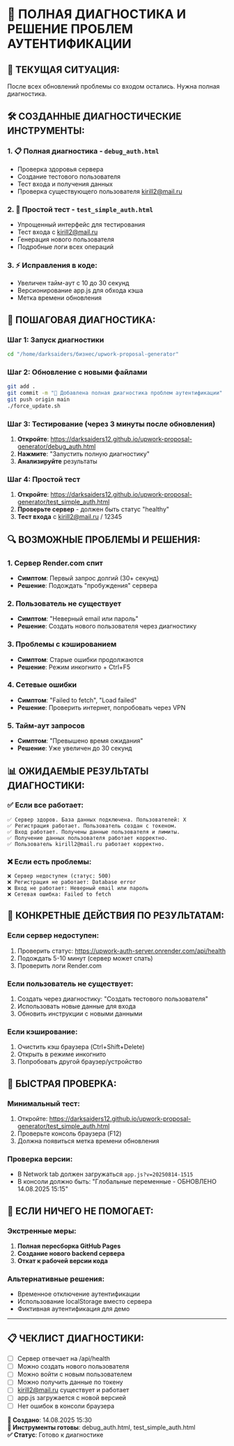 # 🔧 ПОЛНАЯ ДИАГНОСТИКА И РЕШЕНИЕ ПРОБЛЕМ АУТЕНТИФИКАЦИИ

## 🎯 **ТЕКУЩАЯ СИТУАЦИЯ:**
После всех обновлений проблемы со входом остались. Нужна полная диагностика.

## 🛠️ **СОЗДАННЫЕ ДИАГНОСТИЧЕСКИЕ ИНСТРУМЕНТЫ:**

### 1. **📋 Полная диагностика** - `debug_auth.html`
- Проверка здоровья сервера
- Создание тестового пользователя  
- Тест входа и получения данных
- Проверка существующего пользователя kirill2@mail.ru

### 2. **🧪 Простой тест** - `test_simple_auth.html`
- Упрощенный интерфейс для тестирования
- Тест входа с kirill2@mail.ru
- Генерация нового пользователя
- Подробные логи всех операций

### 3. **⚡ Исправления в коде:**
- Увеличен тайм-аут с 10 до 30 секунд
- Версионирование app.js для обхода кэша
- Метка времени обновления

## 🚀 **ПОШАГОВАЯ ДИАГНОСТИКА:**

### Шаг 1: Запуск диагностики
```bash
cd "/home/darksaiders/бизнес/upwork-proposal-generator"
```

### Шаг 2: Обновление с новыми файлами
```bash
git add .
git commit -m "🔧 Добавлена полная диагностика проблем аутентификации"
git push origin main
./force_update.sh
```

### Шаг 3: Тестирование (через 3 минуты после обновления)
1. **Откройте**: https://darksaiders12.github.io/upwork-proposal-generator/debug_auth.html
2. **Нажмите**: "Запустить полную диагностику"
3. **Анализируйте** результаты

### Шаг 4: Простой тест
1. **Откройте**: https://darksaiders12.github.io/upwork-proposal-generator/test_simple_auth.html
2. **Проверьте сервер** - должен быть статус "healthy"
3. **Тест входа** с kirill2@mail.ru / 12345

## 🔍 **ВОЗМОЖНЫЕ ПРОБЛЕМЫ И РЕШЕНИЯ:**

### 1. **Сервер Render.com спит**
- **Симптом**: Первый запрос долгий (30+ секунд)
- **Решение**: Подождать "пробуждения" сервера

### 2. **Пользователь не существует**
- **Симптом**: "Неверный email или пароль"
- **Решение**: Создать нового пользователя через диагностику

### 3. **Проблемы с кэшированием**
- **Симптом**: Старые ошибки продолжаются
- **Решение**: Режим инкогнито + Ctrl+F5

### 4. **Сетевые ошибки**
- **Симптом**: "Failed to fetch", "Load failed"
- **Решение**: Проверить интернет, попробовать через VPN

### 5. **Тайм-аут запросов**
- **Симптом**: "Превышено время ожидания"
- **Решение**: Уже увеличен до 30 секунд

## 📊 **ОЖИДАЕМЫЕ РЕЗУЛЬТАТЫ ДИАГНОСТИКИ:**

### ✅ **Если все работает:**
```
✅ Сервер здоров. База данных подключена. Пользователей: X
✅ Регистрация работает. Пользователь создан с токеном.
✅ Вход работает. Получены данные пользователя и лимиты.
✅ Получение данных пользователя работает корректно.
✅ Пользователь kirill2@mail.ru работает корректно.
```

### ❌ **Если есть проблемы:**
```
❌ Сервер недоступен (статус: 500)
❌ Регистрация не работает: Database error
❌ Вход не работает: Неверный email или пароль
❌ Сетевая ошибка: Failed to fetch
```

## 🎯 **КОНКРЕТНЫЕ ДЕЙСТВИЯ ПО РЕЗУЛЬТАТАМ:**

### Если сервер недоступен:
1. Проверить статус: https://upwork-auth-server.onrender.com/api/health
2. Подождать 5-10 минут (сервер может спать)
3. Проверить логи Render.com

### Если пользователь не существует:
1. Создать через диагностику: "Создать тестового пользователя"
2. Использовать новые данные для входа
3. Обновить инструкции с новыми данными

### Если кэширование:
1. Очистить кэш браузера (Ctrl+Shift+Delete)
2. Открыть в режиме инкогнито
3. Попробовать другой браузер/устройство

## 📱 **БЫСТРАЯ ПРОВЕРКА:**

### Минимальный тест:
1. Откройте: https://darksaiders12.github.io/upwork-proposal-generator/test_simple_auth.html
2. Проверьте консоль браузера (F12)
3. Должна появиться метка времени обновления

### Проверка версии:
- В Network tab должен загружаться `app.js?v=20250814-1515`
- В консоли должно быть: "Глобальные переменные - ОБНОВЛЕНО 14.08.2025 15:15"

## 🚨 **ЕСЛИ НИЧЕГО НЕ ПОМОГАЕТ:**

### Экстренные меры:
1. **Полная пересборка GitHub Pages**
2. **Создание нового backend сервера**
3. **Откат к рабочей версии кода**

### Альтернативные решения:
- Временное отключение аутентификации
- Использование localStorage вместо сервера
- Фиктивная аутентификация для демо

---

## 📋 **ЧЕКЛИСТ ДИАГНОСТИКИ:**
- [ ] Сервер отвечает на /api/health
- [ ] Можно создать нового пользователя
- [ ] Можно войти с новым пользователем
- [ ] Можно получить данные по токену
- [ ] kirill2@mail.ru существует и работает
- [ ] app.js загружается с новой версией
- [ ] Нет ошибок в консоли браузера

**📅 Создано**: 14.08.2025 15:30  
**🔧 Инструменты готовы**: debug_auth.html, test_simple_auth.html  
**✅ Статус**: Готово к диагностике
